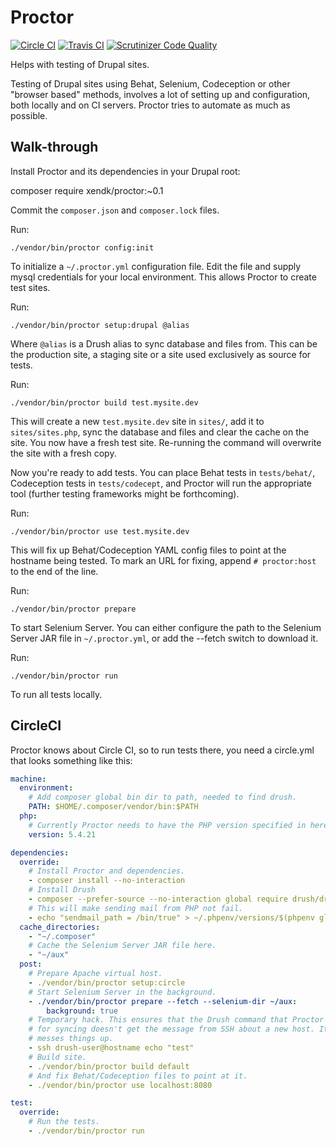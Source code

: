 
Proctor
=======

[![Circle CI](https://circleci.com/gh/xendk/proctor.svg?style=svg)](https://circleci.com/gh/xendk/proctor)
[![Travis CI](https://travis-ci.org/xendk/proctor.svg?branch=master)](https://travis-ci.org/xendk/proctor)
[![Scrutinizer Code Quality](https://scrutinizer-ci.com/g/xendk/proctor/badges/quality-score.png?b=master)](https://scrutinizer-ci.com/g/xendk/proctor/?branch=master)

Helps with testing of Drupal sites.

Testing of Drupal sites using Behat, Selenium, Codeception or other
"browser based" methods, involves a lot of setting up and
configuration, both locally and on CI servers. Proctor tries to
automate as much as possible.

Walk-through
------------

Install Proctor and its dependencies in your Drupal root:

  composer require xendk/proctor:~0.1

Commit the `composer.json` and `composer.lock` files.

Run:

    ./vendor/bin/proctor config:init

To initialize a `~/.proctor.yml` configuration file. Edit the file and
supply mysql credentials for your local environment. This allows
Proctor to create test sites.

Run:

    ./vendor/bin/proctor setup:drupal @alias

Where `@alias` is a Drush alias to sync database and files from. This
can be the production site, a staging site or a site used exclusively
as source for tests.

Run:

    ./vendor/bin/proctor build test.mysite.dev

This will create a new `test.mysite.dev` site in `sites/`, add it to
`sites/sites.php`, sync the database and files and clear the cache on
the site. You now have a fresh test site. Re-running the command will
overwrite the site with a fresh copy.

Now you're ready to add tests. You can place Behat tests in
`tests/behat/`, Codeception tests in `tests/codecept`, and Proctor
will run the appropriate tool (further testing frameworks might be
forthcoming).

Run:

    ./vendor/bin/proctor use test.mysite.dev

This will fix up Behat/Codeception YAML config files to point at the
hostname being tested. To mark an URL for fixing, append
`# proctor:host` to the end of the line.

Run:

    ./vendor/bin/proctor prepare

To start Selenium Server. You can either configure the path to the
Selenium Server JAR file in `~/.proctor.yml`, or add the --fetch
switch to download it.

Run:

    ./vendor/bin/proctor run

To run all tests locally.

CircleCI
--------

Proctor knows about Circle CI, so to run tests there, you need a
circle.yml that looks something like this:

```yaml
machine:
  environment:
    # Add composer global bin dir to path, needed to find drush.
    PATH: $HOME/.composer/vendor/bin:$PATH
  php:
    # Currently Proctor needs to have the PHP version specified in here.
    version: 5.4.21

dependencies:
  override:
    # Install Proctor and dependencies.
    - composer install --no-interaction
    # Install Drush
    - composer --prefer-source --no-interaction global require drush/drush:6.2.0
    # This will make sending mail from PHP not fail.
    - echo "sendmail_path = /bin/true" > ~/.phpenv/versions/$(phpenv global)/etc/conf.d/sendmail.ini
  cache_directories:
    - "~/.composer"
    # Cache the Selenium Server JAR file here.
    - "~/aux"
  post:
    # Prepare Apache virtual host.
    - ./vendor/bin/proctor setup:circle
    # Start Selenium Server in the background.
    - ./vendor/bin/proctor prepare --fetch --selenium-dir ~/aux:
        background: true
    # Temporary hack. This ensures that the Drush command that Proctor uses
    # for syncing doesn't get the message from SSH about a new host. It
    # messes things up.
    - ssh drush-user@hostname echo "test"
    # Build site.
    - ./vendor/bin/proctor build default
    # And fix Behat/Codeception files to point at it.
    - ./vendor/bin/proctor use localhost:8080

test:
  override:
    # Run the tests.
    - ./vendor/bin/proctor run
```
